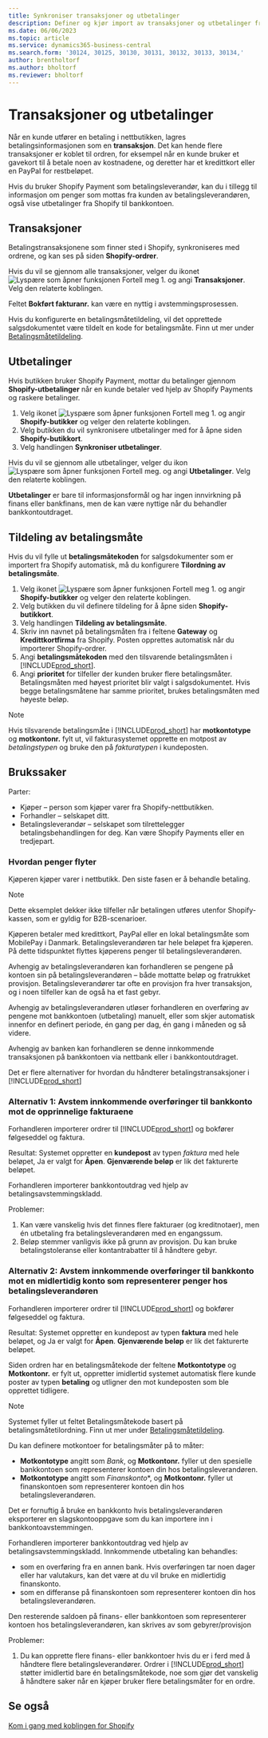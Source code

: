 ```yaml
---
title: Synkroniser transaksjoner og utbetalinger
description: Definer og kjør import av transaksjoner og utbetalinger fra Shopify.
ms.date: 06/06/2023
ms.topic: article
ms.service: dynamics365-business-central
ms.search.form: '30124, 30125, 30130, 30131, 30132, 30133, 30134,'
author: brentholtorf
ms.author: bholtorf
ms.reviewer: bholtorf
---
```


# Transaksjoner og utbetalinger

Når en kunde utfører en betaling i nettbutikken, lagres betalingsinformasjonen som en **transaksjon**. Det kan hende flere transaksjoner er koblet til ordren, for eksempel når en kunde bruker et gavekort til å betale noen av kostnadene, og deretter har et kredittkort eller en PayPal for restbeløpet.

Hvis du bruker Shopify Payment som betalingsleverandør, kan du i tillegg til informasjon om penger som mottas fra kunden av betalingsleverandøren, også vise utbetalinger fra Shopify til bankkontoen.

## Transaksjoner

Betalingstransaksjonene som finner sted i Shopify, synkroniseres med ordrene, og kan ses på siden **Shopify-ordrer**.

Hvis du vil se gjennom alle transaksjoner, velger du ikonet ![Lyspære som åpner funksjonen Fortell meg 1.](../media/ui-search/search_small.png "Fortell hva du vil gjøre") og angi **Transaksjoner**. Velg den relaterte koblingen.

Feltet **Bokført fakturanr.** kan være en nyttig i avstemmingsprosessen.

Hvis du konfigurerte en betalingsmåtetildeling, vil det opprettede salgsdokumentet være tildelt en kode for betalingsmåte. Finn ut mer under [Betalingsmåtetildeling](#payment-method-mapping).

## Utbetalinger

Hvis butikken bruker Shopify Payment, mottar du betalinger gjennom **Shopify-utbetalinger** når en kunde betaler ved hjelp av Shopify Payments og raskere betalinger.

1. Velg ikonet ![Lyspære som åpner funksjonen Fortell meg 1.](../media/ui-search/search_small.png "Fortell hva du vil gjøre") og angir **Shopify-butikker** og velger den relaterte koblingen.
2. Velg butikken du vil synkronisere utbetalinger med for å åpne siden **Shopify-butikkort**.
3. Velg handlingen **Synkroniser utbetalinger**.

Hvis du vil se gjennom alle utbetalinger, velger du ikon ![Lyspære som åpner funksjonen Fortell meg.](../media/ui-search/search_small.png "Fortell hva du vil gjøre") og angi **Utbetalinger**. Velg den relaterte koblingen.

**Utbetalinger** er bare til informasjonsformål og har ingen innvirkning på finans eller bankfinans, men de kan være nyttige når du behandler bankkontoutdraget.

## Tildeling av betalingsmåte

Hvis du vil fylle ut **betalingsmåtekoden** for salgsdokumenter som er importert fra Shopify automatisk, må du konfigurere **Tilordning av betalingsmåte**.

1. Velg ikonet ![Lyspære som åpner funksjonen Fortell meg 1.](../media/ui-search/search_small.png "Fortell hva du vil gjøre") og angir **Shopify-butikker** og velger den relaterte koblingen.
2. Velg butikken du vil definere tildeling for å åpne siden **Shopify-butikkort**.
3. Velg handlingen **Tildeling av betalingsmåte**.
4. Skriv inn navnet på betalingsmåten fra i feltene **Gateway** og **Kredittkortfirma** fra Shopify. Posten opprettes automatisk når du importerer Shopify-ordrer.
5. Angi **betalingsmåtekoden** med den tilsvarende betalingsmåten i [!INCLUDE[prod_short](../includes/prod_short.md)].
6. Angi **prioritet** for tilfeller der kunden bruker flere betalingsmåter. Betalingsmåten med høyest prioritet blir valgt i salgsdokumentet. Hvis begge betalingsmåtene har samme prioritet, brukes betalingsmåten med høyeste beløp.

> [!NOTE]  
> Hvis tilsvarende betalingsmåte i [!INCLUDE[prod_short](../includes/prod_short.md)] har **motkontotype** og **motkontonr.** fylt ut, vil fakturasystemet opprette en motpost av *betalingstypen* og bruke den på *fakturatypen* i kundeposten.

## Brukssaker
  
Parter:

* Kjøper – person som kjøper varer fra Shopify-nettbutikken.
* Forhandler – selskapet ditt.
* Betalingsleverandør – selskapet som tilrettelegger betalingsbehandlingen for deg. Kan være Shopify Payments eller en tredjepart.

### Hvordan penger flyter

Kjøperen kjøper varer i nettbutikk. Den siste fasen er å behandle betaling.

>[!NOTE]
> Dette eksemplet dekker ikke tilfeller når betalingen utføres utenfor Shopify-kassen, som er gyldig for B2B-scenarioer.
  
Kjøperen betaler med kredittkort, PayPal eller en lokal betalingsmåte som MobilePay i Danmark. Betalingsleverandøren tar hele beløpet fra kjøperen. På dette tidspunktet flyttes kjøperens penger til betalingsleverandøren.

Avhengig av betalingsleverandøren kan forhandleren se pengene på kontoen sin på betalingsleverandøren – både mottatte beløp og fratrukket provisjon. Betalingsleverandører tar ofte en provisjon fra hver transaksjon, og i noen tilfeller kan de også ha et fast gebyr.
  
Avhengig av betalingsleverandøren utløser forhandleren en overføring av pengene mot bankkontoen (utbetaling) manuelt, eller som skjer automatisk innenfor en definert periode, én gang per dag, én gang i måneden og så videre.
  
Avhengig av banken kan forhandleren se denne innkommende transaksjonen på bankkontoen via nettbank eller i bankkontoutdraget.

Det er flere alternativer for hvordan du håndterer betalingstransaksjoner i [!INCLUDE[prod_short](../includes/prod_short.md)]
  
### Alternativ 1: Avstem innkommende overføringer til bankkonto mot de opprinnelige fakturaene
  
Forhandleren importerer ordrer til [!INCLUDE[prod_short](../includes/prod_short.md)] og bokfører følgeseddel og faktura.

Resultat: Systemet oppretter en **kundepost** av typen *faktura* med hele beløpet, Ja er valgt for **Åpen**. **Gjenværende beløp** er lik det fakturerte beløpet.

Forhandleren importerer bankkontoutdrag ved hjelp av betalingsavstemmingskladd.

Problemer:

1. Kan være vanskelig hvis det finnes flere fakturaer (og kreditnotaer), men én utbetaling fra betalingsleverandøren med en engangssum.
2. Beløp stemmer vanligvis ikke på grunn av provisjon. Du kan bruke betalingstoleranse eller kontantrabatter til å håndtere gebyr.

### Alternativ 2: Avstem innkommende overføringer til bankkonto mot en midlertidig konto som representerer penger hos betalingsleverandøren
  
Forhandleren importerer ordrer til [!INCLUDE[prod_short](../includes/prod_short.md)] og bokfører følgeseddel og faktura.
  
Resultat: Systemet oppretter en kundepost av typen **faktura** med hele beløpet, og Ja er valgt for **Åpen**. **Gjenværende beløp** er lik det fakturerte beløpet.

Siden ordren har en betalingsmåtekode der feltene **Motkontotype** og **Motkontonr.** er fylt ut, oppretter imidlertid systemet automatisk flere kunde poster av typen **betaling** og utligner den mot kundeposten som ble opprettet tidligere.

>[!NOTE]
> Systemet fyller ut feltet Betalingsmåtekode basert på betalingsmåtetilordning. Finn ut mer under [Betalingsmåtetildeling](#payment-method-mapping).
  
Du kan definere motkontoer for betalingsmåter på to måter:

* **Motkontotype** angitt som *Bank*, og **Motkontonr.** fyller ut den spesielle bankkontoen som representerer kontoen din hos betalingsleverandøren.
* **Motkontotype** angitt som *Finanskonto**, og **Motkontonr.** fyller ut finanskontoen som representerer kontoen din hos betalingsleverandøren.

Det er fornuftig å bruke en bankkonto hvis betalingsleverandøren eksporterer en slagskontooppgave som du kan importere inn i bankkontoavstemmingen.

Forhandleren importerer bankkontoutdrag ved hjelp av betalingsavstemmingskladd. Innkommende utbetaling kan behandles:

* som en overføring fra en annen bank. Hvis overføringen tar noen dager eller har valutakurs, kan det være at du vil bruke en midlertidig finanskonto.
* som en differanse på finanskontoen som representerer kontoen din hos betalingsleverandøren.
  
Den resterende saldoen på finans- eller bankkontoen som representerer kontoen hos betalingsleverandøren, kan skrives av som gebyrer/provisjon

Problemer:

1. Du kan opprette flere finans- eller bankkontoer hvis du er i ferd med å håndtere flere betalingsleverandører. Ordrer i [!INCLUDE[prod_short](../includes/prod_short.md)] støtter imidlertid bare én betalingsmåtekode, noe som gjør det vanskelig å håndtere saker når en kjøper bruker flere betalingsmåter for en ordre.

## Se også

[Kom i gang med koblingen for Shopify](get-started.md)  
